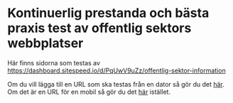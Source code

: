 # Kontinuerlig prestanda och bästa praxis test av offentlig sektors webbplatser
Här finns sidorna som testas av https://dashboard.sitespeed.io/d/PqUwV9uZz/offentlig-sektor-information

Om du vill lägga till en URL som ska testas från en dator så gör du det [här](https://github.com/soulgalore/offentlig-sektor/blob/master/tests/urls/desktop.txt). Om det är en URL för en mobil så gör du det [här](https://github.com/soulgalore/offentlig-sektor/blob/master/tests/urls/mobile.txt) istället.
